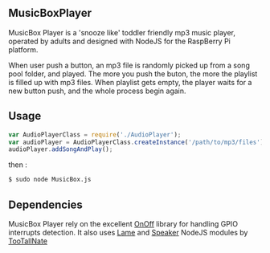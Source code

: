 ## MusicBoxPlayer

MusicBox Player is a 'snooze like' toddler friendly mp3 music player, operated by adults and designed with NodeJS for the RaspBerry Pi platform.

When user push a button, an mp3 file is randomly picked up from a song pool folder, and played. The more you push the buton, the more the playlist is filled up with mp3 files. When playlist gets empty, the player waits for a new button push, and the whole process begin again.

## Usage

```js
var AudioPlayerClass = require('./AudioPlayer');
var audioPlayer = AudioPlayerClass.createInstance('/path/to/mp3/files');
audioPlayer.addSongAndPlay();
```

then :
```bash
$ sudo node MusicBox.js 
```

## Dependencies
MusicBox Player rely on the excellent [OnOff](https://github.com/fivdi/onoff) library for handling GPIO interrupts detection.
It also uses [Lame](https://www.npmjs.org/package/lame) and [Speaker](https://www.npmjs.org/package/speaker) NodeJS modules by [TooTallNate](https://github.com/TooTallNate)
